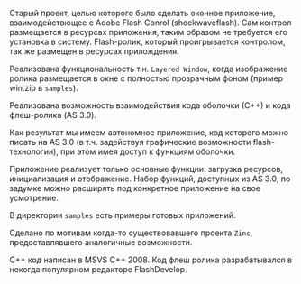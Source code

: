 Старый проект, целью которого было сделать оконное приложение, взаимодействющее с Adobe Flash Conrol (shockwaveflash).
Сам контрол размещается в ресурсах приложения, таким образом не требуется его установка в систему.
Flash-ролик, который проигрывается контролом, так же размещен в ресурсах прилождения.

Реализована функциональность т.н. `Layered Window`, когда изображение ролика размещается в окне с полностью прозрачным фоном (пример win.zip в `samples`).

Реализована возможность взаимодействия кода оболочки (С++) и кода флеш-ролика (AS 3.0).

Как результат мы имеем автономное приложение, код которого можно писать на AS 3.0 (в т.ч. задействуя графические возможности flash-технологии), при этом имея доступ к функциям оболочки.

Приложение реализует только основные функции: загрузка ресурсов, инициализация и отображение. Набор функций, доступных из AS 3.0, по задумке можно расширять под конкретное приложение на свое усмотрение.

В директории `samples` есть примеры готовых приложений.

Сделано по мотивам когда-то существовавшего проекта `Zinc`, предоставлявшего аналогичные возможности.

C++ код написан в MSVS C++ 2008. Код флеш ролика разрабатывался в некогда популярном редакторе FlashDevelop.


